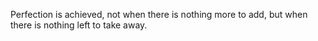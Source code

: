 Perfection is achieved, not when there is nothing more to add, but when there is nothing left to take away.